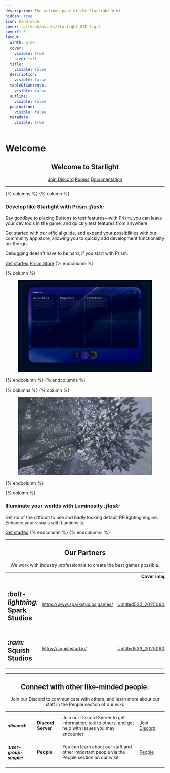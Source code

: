 ```yaml
---
description: The welcome page of the Starlight Wiki.
hidden: true
icon: hand-wave
cover: .gitbook/assets/Starlight_GIF_3.gif
coverY: 0
layout:
  width: wide
  cover:
    visible: true
    size: full
  title:
    visible: false
  description:
    visible: false
  tableOfContents:
    visible: false
  outline:
    visible: false
  pagination:
    visible: false
  metadata:
    visible: true
---
```


# Welcome

<h2 align="center">Welcome to Starlight</h2>

<p align="center"><a href="https://discord.gg/2nrDX2WmEm" class="button primary" data-icon="discord">Join Discord</a> <a href="projects/rr-rooms/" class="button secondary" data-icon="house-blank">Rooms</a> <a href="home.md" class="button secondary" data-icon="book-blank">Documentation</a></p>



***



{% columns %}
{% column %}
### Develop like Starlight with Prism <i class="fa-flask">:flask:</i>

Say goodbye to placing Buttons to test features—with Prism, you can leave your dev tools in the game, and quickly test features from anywhere.

Get started with our official guide, and expand your possibilities with our community app store, allowing you to quickly add development functionality on-the-go.

Debugging doesn't have to be hard, if you start with Prism.

<a href="https://template.gitbook.com/space-product-docs" class="button primary" data-icon="rocket-launch">Get started</a> <a href="https://template.gitbook.com/space-api-reference" class="button secondary" data-icon="bags-shopping">Prism Store</a>
{% endcolumn %}

{% column %}
<figure><img src=".gitbook/assets/Screenshot 2025-09-02 1256614.png" alt=""><figcaption></figcaption></figure>
{% endcolumn %}
{% endcolumns %}



{% columns %}
{% column %}
<figure><img src=".gitbook/assets/Screenshot 2025-09-02 1117734.png" alt=""><figcaption></figcaption></figure>
{% endcolumn %}

{% column %}
### Illuminate your worlds with Luminosity <i class="fa-flask">:flask:</i>

Get rid of the difficult to use and badly looking default RR lighting engine. Enhance your visuals with Luminosity.

<a href="https://template.gitbook.com/space-product-docs" class="button primary" data-icon="rocket-launch">Get started</a>
{% endcolumn %}
{% endcolumns %}



***



<h2 align="center">Our Partners</h2>

<p align="center">We work with industry professionals to create the best games possible.</p>

<table data-view="cards"><thead><tr><th></th><th></th><th data-hidden data-card-cover data-type="image">Cover image</th></tr></thead><tbody><tr><td><h2><i class="fa-bolt-lightning">:bolt-lightning:</i> Spark Studios</h2></td><td><a href="https://www.sparkstudios.games/">https://www.sparkstudios.games/</a></td><td data-object-fit="cover"><a href=".gitbook/assets/Untitled532_20250902183216.jpg">Untitled532_20250902183216.jpg</a></td></tr><tr><td><h2><i class="fa-ram">:ram:</i> Squish Studios</h2></td><td><a href="https://squishstud.io/">https://squishstud.io/</a></td><td data-object-fit="cover"><a href=".gitbook/assets/Untitled533_20250902202235.jpg">Untitled533_20250902202235.jpg</a></td></tr></tbody></table>



***



<h2 align="center">Connect with other like-minded people.</h2>

<p align="center">Join our Discord to communicate with others, and learn more about our staff in the People section of our wiki.</p>

<table data-card-size="large" data-view="cards"><thead><tr><th></th><th></th><th></th><th></th><th data-hidden data-card-cover data-type="files"></th></tr></thead><tbody><tr><td><h4><i class="fa-discord">:discord:</i></h4></td><td><strong>Discord Server</strong></td><td>Join our Discord Server to get information, talk to others, and get help with issues you may encounter.</td><td><a href="https://discord.gg/2nrDX2WmEm" class="button secondary" data-icon="discord">Join Discord</a></td><td></td></tr><tr><td><h4><i class="fa-user-group-simple">:user-group-simple:</i></h4></td><td><strong>People</strong></td><td>You can learn about our staff and other important people via the People section on our wiki!</td><td><a href="people/" class="button secondary" data-icon="user-group-simple">People</a></td><td></td></tr></tbody></table>
